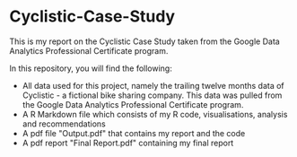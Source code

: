 # Cyclistic-Case-Study
This is my report on the Cyclistic Case Study taken from the Google Data Analytics Professional Certificate program.

In this repository, you will find the following:
- All data used for this project, namely the trailing twelve months data of Cyclistic - a fictional bike sharing company. This data was pulled from the Google Data Analytics Professional Certificate program.
- A R Markdown file which consists of my R code, visualisations, analysis and recommendations
- A pdf file "Output.pdf" that contains my report and the code
- A pdf report "Final Report.pdf" containing my final report
